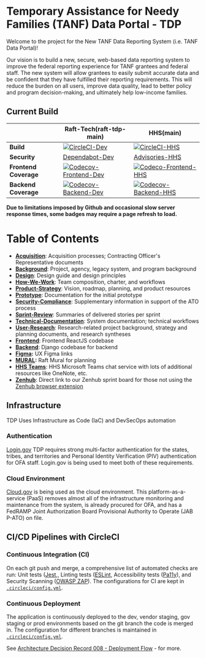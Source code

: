 # Temporary Assistance for Needy Families (TANF) Data Portal - TDP

Welcome to the project for the New TANF Data Reporting System (i.e. TANF Data Portal)!

Our vision is to build a new, secure, web-based data reporting system to improve the federal reporting experience for TANF grantees and federal staff. The new system will allow grantees to easily submit accurate data and be confident that they have fulfilled their reporting requirements. This will reduce the burden on all users, improve data quality, lead to better policy and program decision-making, and ultimately help low-income families.

## Current Build

|| Raft-Tech(raft-tdp-main) |  HHS(main) |
|---|---|---|
|**Build**| [![CircleCI-Dev](https://circleci.com/gh/raft-tech/TANF-app/tree/raft-tdp-main.svg?style=shield)](https://circleci.com/gh/raft-tech/TANF-app/tree/raft-tdp-main) | [![CircleCI-HHS](https://circleci.com/gh/HHS/TANF-app/tree/main.svg?style=shield)](https://circleci.com/gh/HHS/TANF-app/tree/main)|
|**Security**| [Dependabot-Dev](https://github.com/raft-tech/TANF-app/security/dependabot) | [Advisories-HHS](https://github.com/HHS/TANF-app/security/advisories) |
|**Frontend Coverage**| [![Codecov-Frontend-Dev](https://codecov.io/gh/raft-tech/TANF-app/branch/raft-tdp-main/graph/badge.svg?flag=dev-frontend)](https://codecov.io/gh/raft-tech/TANF-app?flag=dev-frontend) | [![Codeco-Frontend-HHS](https://codecov.io/gh/HHS/TANF-app/branch/main/graph/badge.svg?flag=main-frontend)](https://codecov.io/gh/HHS/TANF-app?flag=main-frontend)   |
|**Backend Coverage**|  [![Codecov-Backend-Dev](https://codecov.io/gh/raft-tech/TANF-app/branch/raft-tdp-main/graph/badge.svg?flag=dev-backend)](https://codecov.io/gh/raft-tech/TANF-app/branch/raft-tdp-main?flag=dev-backend)|   [![Codecov-Backend-HHS]( https://codecov.io/gh/HHS/TANF-app/branch/main/graph/badge.svg?flag=main-backend)](https://codecov.io/gh/HHS/TANF-app/branch/main?flag=main-backend) |

**Due to limitations imposed by Github and occasional slow server response times, some badges may require a page refresh to load.**

# Table of Contents

+ **[Acquisition](./docs/Acquisition)**: Acquisition processes; Contracting Officer's Representative documents
+ **[Background](./docs/Background)**: Project, agency, legacy system, and program background
+ **[Design](./Design)**: Design guide and design principles
+ **[How-We-Work](./docs/How-We-Work)**: Team composition, charter, and workflows
+ **[Product-Strategy](./Product-Strategy)**: Vision, roadmap, planning, and product resources
+ **[Prototype](./docs/Prototype)**: Documentation for the initial prototype
+ **[Security-Compliance](./Security-Compliance)**: Supplementary information in support of the ATO process
+ **[Sprint-Review](./docs/Sprint-Review)**: Summaries of delivered stories per sprint
+ **[Technical-Documentation](./docs/Technical-Documentation)**: System documentation; technical workflows
+ **[User-Research](./docs/User-Research)**: Research-related project background, strategy and planning documents, and research syntheses
+ **[Frontend](./tdrs-frontend)**: Frontend ReactJS codebase
+ **[Backend](./tdrs-backend)**: Django codebase for backend
+ **[Figma](./docs/User-Research#mural-links):** UX Figma links 
+ **[MURAL](https://app.mural.co/t/raft2792):** Raft Mural for planning
+ **[HHS Teams](https://teams.microsoft.com/_#/conversations/General)**: HHS Microsoft Teams chat service with lots of additional resources like OneNote, etc.
+ **[Zenhub](https://app.zenhub.com/workspaces/tdrs-sprint-board-5f18ab06dfd91c000f7e682e/board?repos=281707402)**: Direct link to our Zenhub sprint board for those not using the [Zenhub browser extension](https://www.zenhub.com/extension)


## Infrastructure

TDP Uses Infrastructure as Code (IaC) and DevSecOps automation

### Authentication

[Login.gov](https://login.gov/) TDP requires strong multi-factor authentication for the states, tribes, and territories and Personal Identity Verification (PIV) authentication for OFA staff. Login.gov is being used to meet both of these requirements. 

### Cloud Environment

[Cloud.gov](https://cloud.gov/) is being used as the cloud environment. This platform-as-a-service (PaaS) removes almost all of the infrastructure monitoring and maintenance from the system, is already procured for OFA, and has a FedRAMP Joint Authorization Board Provisional Authority to Operate (JAB P-ATO) on file. 

## CI/CD Pipelines with CircleCI

### Continuous Integration (CI)

On each git push and merge, a comprehensive list of automated checks are run: Unit tests ([Jest](https://jestjs.io/),, Linting tests ([ESLint](https://eslint.org/), Accessibility tests ([Pa11y](https://pa11y.org/)), and Security Scanning ([OWASP ZAP](https://owasp.org/www-project-zap/)). The configurations for CI are kept in [`.circleci/config.yml`](https://github.com/HHS/TANF-app/blob/main/.circleci/config.yml). 

### Continuous Deployment

The application is continuously deployed to the dev, vendor staging, gov staging or prod environments based on the git branch the code is merged in. The configuration for different branches is maintained in [`.circleci/config.yml`](https://github.com/HHS/TANF-app/blob/main/.circleci/config.yml#L107).

See [Architecture Decision Record 008 - Deployment Flow](docs/Architecture%20Decision%20Record/008-deployment-flow.md) - for more.